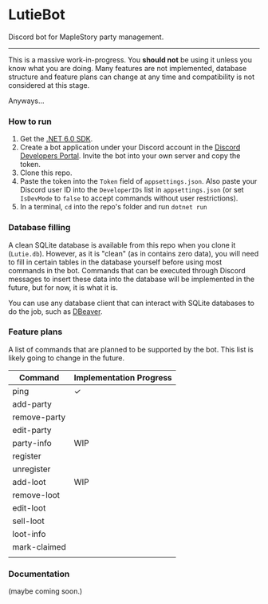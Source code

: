 ﻿# LutieBot

Discord bot for MapleStory party management. 

--- 

This is a massive work-in-progress. You **should not** be using it unless you know what you are doing. Many features are not implemented, database structure and feature plans can change at any time and compatibility is not considered at this stage. 

Anyways... 

### How to run

1. Get the [.NET 6.0 SDK](https://dotnet.microsoft.com/en-us/download).
2. Create a bot application under your Discord account in the [Discord Developers Portal](https://discord.com/developers/docs/intro). Invite the bot into your own server and copy the token.
3. Clone this repo. 
4. Paste the token into the `Token` field of `appsettings.json`. Also paste your Discord user ID into the `DeveloperIDs` list in `appsettings.json` (or set `IsDevMode` to `false` to accept commands without user restrictions). 
5. In a terminal, `cd` into the repo's folder and run `dotnet run`

### Database filling 

A clean SQLite database is available from this repo when you clone it (`Lutie.db`). However, as it is "clean" (as in contains zero data), you will need to fill in certain tables in the database yourself before using most commands in the bot. Commands that can be executed through Discord messages to insert these data into the database will be implemented in the future, but for now, it is what it is. 

You can use any database client that can interact with SQLite databases to do the job, such as [DBeaver](https://dbeaver.io/).

### Feature plans

A list of commands that are planned to be supported by the bot. This list is likely going to change in the future. 

| Command      	| Implementation Progress 	|
|--------------	|-------------------------	|
| ping         	| ✓                       	|
| add-party    	|                         	|
| remove-party 	|                         	|
| edit-party   	|                         	|
| party-info   	|WIP                       	|
| register     	|                         	|
| unregister   	|                         	|
| add-loot     	|WIP                       	|
| remove-loot  	|                         	|
| edit-loot    	|                         	|
| sell-loot    	|                         	|
| loot-info    	|                         	|
| mark-claimed 	|                         	|
|              	|                         	|

### Documentation 

(maybe coming soon.)


